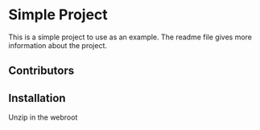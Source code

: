 # Simple Project

This is a simple project to use as an example. The readme file gives more information about the project. 
## Contributors
 
## Installation

Unzip in the webroot
 
